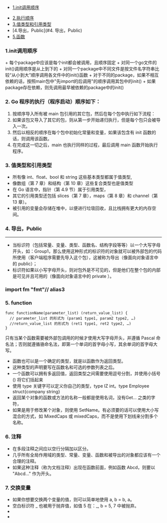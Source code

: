 * [1.init调用顺序](#initOrder)
+ [2.执行顺序](#startOrder)
+ [3.值类型和引用类型](#valueType)
+ [4.导出，Public](#4. 导出，Public)
+ [5.函数](#func)

<h3 id="initOrder">1.init调用顺序</h2>
+ 每个package中应该是每个init都会被调用，且顺序固定
+ 对同一个go文件的init()调用顺序是从上到下的
+ 对同一个package中不同文件是按文件名字符串比较“从小到大”顺序调用各文件中的init()函数
+ 对于不同的package，如果不相互依赖的话，按照main包中"先import的后调用"的顺序调用其包中的init()
+ 如果package存在依赖，则先调用最早被依赖的package中的init()

### <span id="startOrder">2. Go 程序的执行（程序启动）顺序如下：</span>

1. 按顺序导入所有被 main 包引用的其它包，然后在每个包中执行如下流程：
2. 如果该包又导入了其它的包，则从第一步开始递归执行，但是每个包只会被导入一次。
3. 然后以相反的顺序在每个包中初始化常量和变量，如果该包含有 init 函数的话，则调用该函数。
4. 在完成这一切之后，main 也执行同样的过程，最后调用 main 函数开始执行程序。

### <h3 id="valueType">3. 值类型和引用类型</h3>
+ 所有像 int、float、bool 和 string 这些基本类型都属于值类型,
+ 像数组（第 7 章）和结构（第 10 章）这些复合类型也是值类型
+ 在 Go 语言中，指针（第 4.9 节）属于引用类型，
+ 其它的引用类型还包括 slices（第 7 章），maps（第 8 章）和 channel（第 13 章）。
+ 被引用的变量会存储在堆中，以便进行垃圾回收，且比栈拥有更大的内存空间。

### 4. 导出，Public
_____________________________
+ 当标识符（包括常量、变量、类型、函数名、结构字段等等）以一个大写字母开头，如：Group1，那么使用这种形式的标识符的对象就可以被外部包的代码所使用（客户端程序需要先导入这个包），这被称为导出（像面向对象语言中的 public）；
+ 标识符如果以小写字母开头，则对包外是不可见的，但是他们在整个包的内部是可见并且可用的（像面向对象语言中的 private ）。

### import fm "fmt"// alias3
### <span id="func">5. function</span>
```
func functionName(parameter_list) (return_value_list) {
  // parameter_list 的形式为 (param1 type1, param2 type2, …)
  //return_value_list 的形式为 (ret1 type1, ret2 type2, …)
}
```
只有当某个函数需要被外部包调用的时候才使用大写字母开头，并遵循 Pascal 命名法；否则就遵循骆命名法，即第一个单词的首字母小写，其余单词的首字母大写。
+ 函数也可以是一个确定的类型，就是以函数作为返回类型。
+ 这种类型的声明要写在函数名和可选的参数列表之后。
+ 一个函数可以拥有多返回值，返回类型之间需要使用逗号分割，并使用小括号 () 将它们括起来
+ 使用 type 关键字可以定义你自己的类型，type IZ int。type Employee struct{company string}
+ 返回某个对象的函数或方法的名称一般都是使用名词，没有Get... 之类的字符，
+ 如果是用于修改某个对象，则使用 SetName。有必须要的话可以使用大小写混合的方式，如 MixedCaps 或 mixedCaps，而不是使用下划线来分割多个名称。

### <span id="comment">6. 注释</span>
+ 在多段注释之间应以空行分隔加以区分。
+ 几乎所有全局作用域的类型、常量、变量、函数和被导出的对象都应该有一个合理的注释。
+ 如果这种注释（称为文档注释）出现在函数前面，例如函数 Abcd，则要以 "Abcd..." 作为开头。

### <span id="swap">7. 交换变量</span>
+  如果你想要交换两个变量的值，则可以简单地使用 a, b = b, a。
+ 空白标识符 _ 也被用于抛弃值，如值 5 在：_, b = 5, 7 中被抛弃。
+
+
